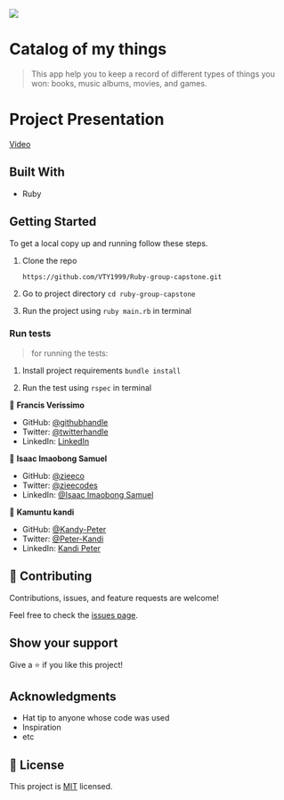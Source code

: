 ![](https://img.shields.io/badge/Microverse-blueviolet)

# Catalog of my things

> This app help you to keep a record of different types of things you won: books, music albums, movies, and games. 

# Project Presentation
[Video](https://drive.google.com/file/d/1ZAu8zxPNCcYqfgXCJnXbAUk7_fXEQkg1/view)

## Built With

- Ruby


## Getting Started

To get a local copy up and running follow these steps.

1. Clone the repo

   ```
   https://github.com/VTY1999/Ruby-group-capstone.git
   ```

2. Go to project directory `cd ruby-group-capstone`

3. Run the project using `ruby main.rb` in terminal

### Run tests

> for running the tests:

1. Install project requirements `bundle install`

2. Run the test using `rspec` in terminal


👤 **Francis Verissimo**

- GitHub: [@githubhandle](https://github.com/VTY1999)
- Twitter: [@twitterhandle](https://twitter.com/verissimoty?s=09)
- LinkedIn: [LinkedIn](https://www.linkedin.com/in/francis-o-verissimo/)


👤 **Isaac Imaobong Samuel**

- GitHub: [@zieeco](https://github.com/zieeco)
- Twitter: [@zieecodes](https://twitter.com/zieecodes)
- LinkedIn: [@Isaac Imaobong Samuel](https://www.linkedin.com/in/isaac-imaobong-samuel/)

👤 **Kamuntu kandi**

- GitHub: [@Kandy-Peter](https://github.com/Kandy-Peter)
- Twitter: [@Peter-Kandi](https://www.linkedin.com/in/kandi-peter-a49590212)
- LinkedIn: [Kandi Peter](https://twitter.com/peter_kandy)
## 🤝 Contributing

Contributions, issues, and feature requests are welcome!

Feel free to check the [issues page](../../issues/).

## Show your support

Give a ⭐️ if you like this project!

## Acknowledgments

- Hat tip to anyone whose code was used
- Inspiration
- etc

## 📝 License

This project is [MIT](./MIT.md) licensed.
